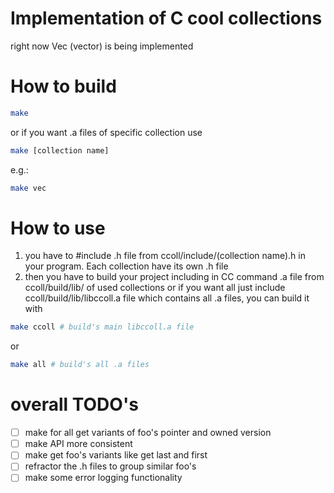 # Implementation of C cool collections
right now Vec (vector) is being implemented
# How to build
```bash
make
```
or if you want .a files of specific collection use
```bash
make [collection name]
```
e.g.:
```bash
make vec 
```
# How to use
1. you have to #include .h file from ccoll/include/(collection name).h in your program. Each
collection have its own .h file
2. then you have to build your project including in CC command .a file from ccoll/build/lib/ of used collections or if you
want all just include ccoll/build/lib/libccoll.a file which contains all .a files, you can build it with 
```bash
make ccoll # build's main libccoll.a file
```
or
```bash
make all # build's all .a files
```
# overall TODO's
- [ ] make for all get variants of foo's pointer and owned version
- [ ] make API more consistent
- [ ] make get foo's variants like get last and first
- [ ] refractor the .h files to group similar foo's
- [ ] make some error logging functionality
